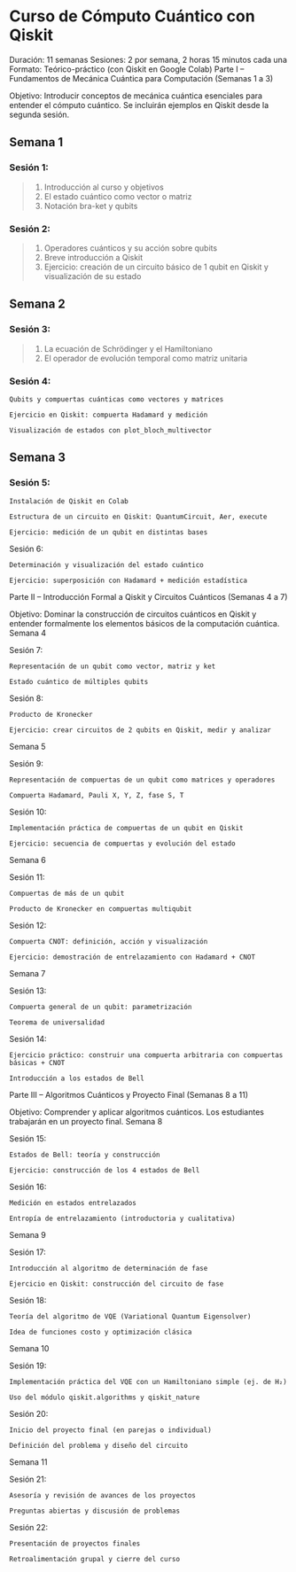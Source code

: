 # Curso de Cómputo Cuántico con Qiskit

Duración: 11 semanas
Sesiones: 2 por semana, 2 horas 15 minutos cada una
Formato: Teórico-práctico (con Qiskit en Google Colab)
Parte I – Fundamentos de Mecánica Cuántica para Computación (Semanas 1 a 3)

Objetivo: Introducir conceptos de mecánica cuántica esenciales para entender el cómputo cuántico. Se incluirán ejemplos en Qiskit desde la segunda sesión.
## Semana 1

### Sesión 1:
>1. Introducción al curso y objetivos
>1. El estado cuántico como vector o matriz
>1. Notación bra-ket y qubits

### Sesión 2:

>1. Operadores cuánticos y su acción sobre qubits
>1. Breve introducción a Qiskit
>1. Ejercicio: creación de un circuito básico de 1 qubit en Qiskit y visualización de su estado

## Semana 2

### Sesión 3:

>1. La ecuación de Schrödinger y el Hamiltoniano
>1. El operador de evolución temporal como matriz unitaria

### Sesión 4:

    Qubits y compuertas cuánticas como vectores y matrices

    Ejercicio en Qiskit: compuerta Hadamard y medición

    Visualización de estados con plot_bloch_multivector

## Semana 3

### Sesión 5:

    Instalación de Qiskit en Colab

    Estructura de un circuito en Qiskit: QuantumCircuit, Aer, execute

    Ejercicio: medición de un qubit en distintas bases

Sesión 6:

    Determinación y visualización del estado cuántico

    Ejercicio: superposición con Hadamard + medición estadística

Parte II – Introducción Formal a Qiskit y Circuitos Cuánticos (Semanas 4 a 7)

Objetivo: Dominar la construcción de circuitos cuánticos en Qiskit y entender formalmente los elementos básicos de la computación cuántica.
Semana 4

Sesión 7:

    Representación de un qubit como vector, matriz y ket

    Estado cuántico de múltiples qubits

Sesión 8:

    Producto de Kronecker

    Ejercicio: crear circuitos de 2 qubits en Qiskit, medir y analizar

Semana 5

Sesión 9:

    Representación de compuertas de un qubit como matrices y operadores

    Compuerta Hadamard, Pauli X, Y, Z, fase S, T

Sesión 10:

    Implementación práctica de compuertas de un qubit en Qiskit

    Ejercicio: secuencia de compuertas y evolución del estado

Semana 6

Sesión 11:

    Compuertas de más de un qubit

    Producto de Kronecker en compuertas multiqubit

Sesión 12:

    Compuerta CNOT: definición, acción y visualización

    Ejercicio: demostración de entrelazamiento con Hadamard + CNOT

Semana 7

Sesión 13:

    Compuerta general de un qubit: parametrización

    Teorema de universalidad

Sesión 14:

    Ejercicio práctico: construir una compuerta arbitraria con compuertas básicas + CNOT

    Introducción a los estados de Bell

Parte III – Algoritmos Cuánticos y Proyecto Final (Semanas 8 a 11)

Objetivo: Comprender y aplicar algoritmos cuánticos. Los estudiantes trabajarán en un proyecto final.
Semana 8

Sesión 15:

    Estados de Bell: teoría y construcción

    Ejercicio: construcción de los 4 estados de Bell

Sesión 16:

    Medición en estados entrelazados

    Entropía de entrelazamiento (introductoria y cualitativa)

Semana 9

Sesión 17:

    Introducción al algoritmo de determinación de fase

    Ejercicio en Qiskit: construcción del circuito de fase

Sesión 18:

    Teoría del algoritmo de VQE (Variational Quantum Eigensolver)

    Idea de funciones costo y optimización clásica

Semana 10

Sesión 19:

    Implementación práctica del VQE con un Hamiltoniano simple (ej. de H₂)

    Uso del módulo qiskit.algorithms y qiskit_nature

Sesión 20:

    Inicio del proyecto final (en parejas o individual)

    Definición del problema y diseño del circuito

Semana 11

Sesión 21:

    Asesoría y revisión de avances de los proyectos

    Preguntas abiertas y discusión de problemas

Sesión 22:

    Presentación de proyectos finales

    Retroalimentación grupal y cierre del curso
